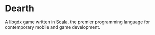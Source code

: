# Dearth

A [libgdx](https://libgdx.com/) game written in [Scala](https://www.scala-lang.org/),
the premier programming language for contemporary mobile and game development.
